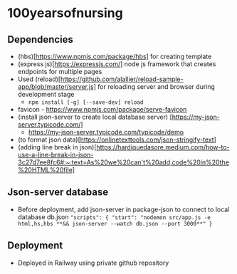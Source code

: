 # 100yearsofnursing


## Dependencies
- (hbs)[https://www.npmjs.com/package/hbs] for creating template
- (express js)[https://expressjs.com/] node js framework that creates endpoints for multiple pages
- Used (reload)[https://github.com/alallier/reload-sample-app/blob/master/server.js] for reloading server and browser during development stage
  - `npm install [-g] [--save-dev] reload`
- favicon - https://www.npmjs.com/package/serve-favicon
- (install json-server to create local database server) [https://my-json-server.typicode.com/]
  - https://my-json-server.typicode.com/typicode/demo
- (to format json data)[https://onlinetexttools.com/json-stringify-text]
- (adding line break in json)[https://hardiquedasore.medium.com/how-to-use-a-line-break-in-json-3c27d7ee8fc6#:~:text=As%20we%20can't%20add,code%20in%20the%20HTML%20file]


## Json-server database
- Before deployment, add json-server in package-json to connect to local database db.json
`"scripts": {
    "start": "nodemon src/app.js -e html,hs,hbs **&& json-server --watch db.json --port 3000**"
}`

## Deployment
- Deployed in Railway using private github repository
